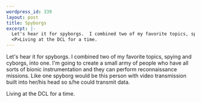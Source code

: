 ```yaml
--- 
wordpress_id: 339
layout: post
title: Spyborgs
excerpt: |-
  Let's hear it for spyborgs.  I combined two of my favorite topics, spying and cyborgs, into one.  I'm going to create a small army of people who have all sorts of bionic instrumentation and they can perform reconnaissance missions.  Like one spyborg would be this person with video transmission built into her/his head so s/he could transmit data.
  <P>Living at the DCL for a time.
---
```

Let's hear it for spyborgs.  I combined two of my favorite topics, spying and cyborgs, into one.  I'm going to create a small army of people who have all sorts of bionic instrumentation and they can perform reconnaissance missions.  Like one spyborg would be this person with video transmission built into her/his head so s/he could transmit data.
<P>Living at the DCL for a time.

